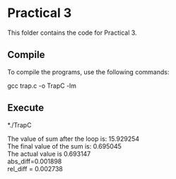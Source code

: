 # Practical 3

This folder contains the code for Practical 3.

## Compile

To compile the programs, use the following commands:

gcc trap.c -o TrapC -lm

## Execute

*./TrapC 

The value of sum after the loop is: 15.929254 <br>
The final value of the sum is: 0.695045 <br>
The actual value is 0.693147 <br>
abs_diff=0.001898 <br>
 rel_diff = 0.002738
